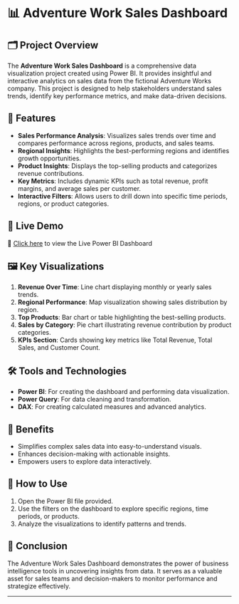 # 📊 Adventure Work Sales Dashboard

## 🗂️ Project Overview
The **Adventure Work Sales Dashboard** is a comprehensive data visualization project created using Power BI. It provides insightful and interactive analytics on sales data from the fictional Adventure Works company. This project is designed to help stakeholders understand sales trends, identify key performance metrics, and make data-driven decisions.

## 🚀 Features
- **Sales Performance Analysis**: Visualizes sales trends over time and compares performance across regions, products, and sales teams.
- **Regional Insights**: Highlights the best-performing regions and identifies growth opportunities.
- **Product Insights**: Displays the top-selling products and categorizes revenue contributions.
- **Key Metrics**: Includes dynamic KPIs such as total revenue, profit margins, and average sales per customer.
- **Interactive Filters**: Allows users to drill down into specific time periods, regions, or product categories.

## 🔗 Live Demo
📍 [Click here](https://app.powerbi.com/view?r=eyJrIjoiYTAzMGQ3NjAtNTI5Ni00YWRiLWE1NmMtYWQwZGE1NDA1Y2NiIiwidCI6ImY0NWVhZjliLWExYmYtNGVmYy05ZTJmLWM1ZDlkYTU4MDNmYSIsImMiOjEwfQ%3D%3D&pageName=ffd6182b40b508ceb0c2) to view the Live Power BI Dashboard

## 🖼️ Key Visualizations
1. **Revenue Over Time**: Line chart displaying monthly or yearly sales trends.
2. **Regional Performance**: Map visualization showing sales distribution by region.
3. **Top Products**: Bar chart or table highlighting the best-selling products.
4. **Sales by Category**: Pie chart illustrating revenue contribution by product categories.
5. **KPIs Section**: Cards showing key metrics like Total Revenue, Total Sales, and Customer Count.

## 🛠️ Tools and Technologies
- **Power BI**: For creating the dashboard and performing data visualization.
- **Power Query**: For data cleaning and transformation.
- **DAX**: For creating calculated measures and advanced analytics.

## 🌟 Benefits
- Simplifies complex sales data into easy-to-understand visuals.
- Enhances decision-making with actionable insights.
- Empowers users to explore data interactively.

## 🧭 How to Use
1. Open the Power BI file provided.
2. Use the filters on the dashboard to explore specific regions, time periods, or products.
3. Analyze the visualizations to identify patterns and trends.

## 📝 Conclusion
The Adventure Work Sales Dashboard demonstrates the power of business intelligence tools in uncovering insights from data. It serves as a valuable asset for sales teams and decision-makers to monitor performance and strategize effectively.

---

